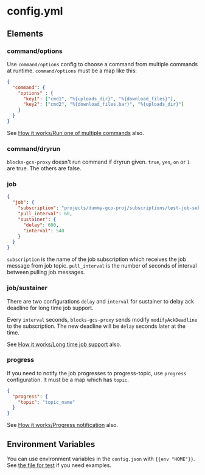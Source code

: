 # config.yml

## Elements

### command/options

Use `command/options` config to choose a command from multiple commands at runtime.
`command/options` must be a map like this:

```json
{
  "command": {
    "options" : {
      "key1": ["cmd1", "%{uploads_dir}", "%{download_files}"],
      "key2": ["cmd2", "%{download_files.bar}", "%{uploads_dir}"]
    }
  }
}
```

See [How it works/Run one of multiple commands](./how_it_works.md#run-one-of-multiple-commands) also.

### command/dryrun

`blocks-gcs-proxy` doesn't run command if dryrun given.
`true`, `yes`, `on` or `1` are true. The others are false.

### job

```json
{
  "job": {
    "subscription": "projects/dummy-gcp-proj/subscriptions/test-job-subscription",
    "pull_interval": 60,
    "sustainer": {
      "delay": 600,
      "interval": 540
    }
  }
}
```

`subscription` is the name of the job subscription which receives the job message from job topic.
`pull_interval` is the number of seconds of interval between pulling job messages.


### job/sustainer

There are two configurations `delay` and `interval` for sustainer to delay ack deadline for long time job support.

Every `interval` seconds, `blocks-gcs-proxy` sends modify `modifyAckDeadline` to the subscription.
The new deadline will be `delay` seconds later at the time.

See [How it works/Long time job support](https://github.com/groovenauts/blocks-gcs-proxy/blob/features/documents/doc/how_it_works.md#long-time-job-support) also.


### progress

If you need to notify the job progresses to progress-topic, use `progress` configuration.
It must be a map which has `topic`.

```json
{
  "progress": {
    "topic": "topic_name"
  }
}
```

See [How it works/Progress notification](https://github.com/groovenauts/blocks-gcs-proxy/blob/features/documents/doc/how_it_works.md#progress-notification) also.


## Environment Variables

You can use environment variables in the `config.json` with `{{env "HOME"}}`.
See [the file for test](https://github.com/groovenauts/blocks-gcs-proxy/blob/2104fb374544c78a6c240141bc131559a48fa382/test/config_with_env.json) if you need examples.
